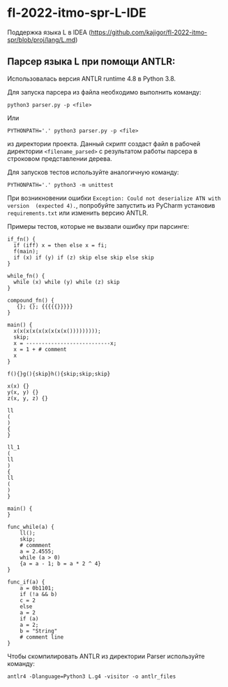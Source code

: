 # fl-2022-itmo-spr-L-IDE
Поддержка языка L в IDEA (https://github.com/kajigor/fl-2022-itmo-spr/blob/proj/lang/L.md)

## Парсер языка L при помощи ANTLR:

Использовалась версия ANTLR runtime 4.8 в Python 3.8.

Для запуска парсера из файла необходимо выполнить команду:

```
python3 parser.py -p <file>
```
Или

```
PYTHONPATH='.' python3 parser.py -p <file>
```

из директории проекта. Данный скрипт создаст файл в рабочей директории ```<filename_parsed>``` с результатом работы парсера в строковом представлении дерева. 

Для запусков тестов используйте аналогичную команду:

```
PYTHONPATH='.' python3 -m unittest
``` 

При возникновении ошибки ```Exception: Could not deserialize ATN with version  (expected 4).```, попробуйте запустить из PyCharm установив ```requirements.txt``` или изменить версию ANTLR.

Примеры тестов, которые не вызвали ошибку при парсинге:

```
if_fn() {
  if (iff) x = then else x = fi;
  f(main);
  if (x) if (y) if (z) skip else skip else skip
}

while_fn() {
  while (x) while (y) while (z) skip
}

compound_fn() {
   {}; {}; {{{{{}}}}}
}

main() {
  x(x(x(x(x(x(x(x(x()))))))));
  skip;
  x = ---------------------------x;
  x = 1 + # comment
  x
}
```

```
f(){}g(){skip}h(){skip;skip;skip}

x(x) {}
y(x, y) {}
z(x, y, z) {}

ll
(
)
{
}

ll_1
(
ll
)
{
ll
(
)
}

main() {
}

func_while(a) {
    ll();
    skip;
    # commment
    a = 2.4555;
    while (a > 0)
    {a = a - 1; b = a * 2 ^ 4}
}

func_if(a) {
    a = 0b1101;
    if (!a && b)
    c = 2
    else
    a = 2
    if (a)
    a = 2;
    b = "String"
    # comment line
}
```
Чтобы скомпилировать ANTLR из директории Parser используйте команду:

```
antlr4 -Dlanguage=Python3 L.g4 -visitor -o antlr_files
```



